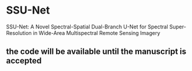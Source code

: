 # SSU-Net
SSU-Net: A Novel Spectral-Spatial Dual-Branch U-Net for Spectral Super-Resolution in Wide-Area Multispectral Remote Sensing Imagery


## the code will be available until the manuscript is accepted
